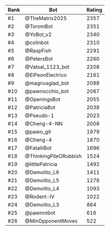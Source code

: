 Rank|Bot|Rating
---|---|---
#1|@TheMatrix2025|2357
#2|@ToromBot|2351
#3|@YoBot_v2|2340
#4|@colinbot|2310
#5|@RaspFish|2291
#6|@PetersBot|2260
#7|@Vatsal_1123_bot|2208
#8|@ElPeonElectrico|2161
#9|@magnusglad_bot|2088
#10|@pawnocchio_bot|2067
#11|@OpeningsBot|2055
#12|@PatriciaBot|2038
#13|@Pseudo-1|2023
#14|@Cheng-4-NN|2008
#15|@pawn_git|1979
#16|@Cheng-4|1870
#17|@FataliiBot|1696
#18|@ThinkingPileORubbish|1524
#19|@littlePatricia|1492
#20|@Demolito_L6|1411
#21|@Demolito_L5|1278
#22|@Demolito_L4|1093
#23|@Rodent-IV|1022
#24|@Demolito_L3|864
#25|@pawnrobot|616
#26|@MinOpponentMoves|522

